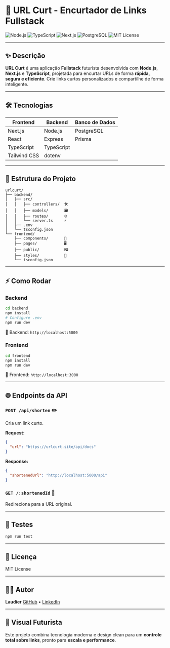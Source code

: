 # 🚀 URL Curt - Encurtador de Links Fullstack

![Node.js](https://img.shields.io/badge/Node.js-339933?style=for-the-badge\&logo=node.js\&logoColor=white)
![TypeScript](https://img.shields.io/badge/TypeScript-3178C6?style=for-the-badge\&logo=typescript\&logoColor=white)
![Next.js](https://img.shields.io/badge/Next.js-000000?style=for-the-badge\&logo=next.js\&logoColor=white)
![PostgreSQL](https://img.shields.io/badge/PostgreSQL-336791?style=for-the-badge\&logo=postgresql\&logoColor=white)
![MIT License](https://img.shields.io/badge/License-MIT-green?style=for-the-badge)

---

## ✨ Descrição

**URL Curt** é uma aplicação **Fullstack** futurista desenvolvida com **Node.js**, **Next.js** e **TypeScript**, projetada para encurtar URLs de forma **rápida, segura e eficiente**. Crie links curtos personalizados e compartilhe de forma inteligente.

---

## 🛠️ Tecnologias

| Frontend     | Backend    | Banco de Dados |
| ------------ | ---------- | -------------- |
| Next.js      | Node.js    | PostgreSQL     |
| React        | Express    | Prisma         |
| TypeScript   | TypeScript |                |
| Tailwind CSS | dotenv     |                |

---

## 📁 Estrutura do Projeto

```
urlcurt/
├── backend/
│   ├── src/
│   │   ├── controllers/  🛠️
│   │   ├── models/       🗃️
│   │   ├── routes/       🌐
│   │   └── server.ts     ⚡
│   ├── .env
│   └── tsconfig.json
└── frontend/
    ├── components/       🧩
    ├── pages/            🖥️
    ├── public/           🖼️
    ├── styles/           🎨
    └── tsconfig.json
```

---

## ⚡ Como Rodar

### Backend

```bash
cd backend
npm install
# Configure .env
npm run dev
```

🔹 Backend: `http://localhost:5000`

### Frontend

```bash
cd frontend
npm install
npm run dev
```

🔹 Frontend: `http://localhost:3000`

---

## 🌐 Endpoints da API

### `POST /api/shorten` ✏️

Cria um link curto.

**Request:**

```json
{
  "url": "https://urlcurt.site/api/docs"
}
```

**Response:**

```json
{
  "shortenedUrl": "http://localhost:5000/api"
}
```

### `GET /:shortenedId` 🔗

Redireciona para a URL original.

---

## 🧪 Testes

```bash
npm run test
```

---

## 📌 Licença

MIT License

---

## 👨‍💻 Autor

**Laudier**
[GitHub](https://github.com/josesantanadeveloper-spec) • [LinkedIn](https://linkedin.com/in/seuusuario)

---

## 🌌 Visual Futurista

Este projeto combina tecnologia moderna e design clean para um **controle total sobre links**, pronto para **escala e performance**.
